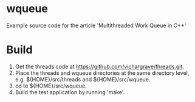 wqueue
======

Example source code for the article 'Multithreaded Work Queue in C++'

Build
=====

1. Get the threads code at https://github.com/vichargrave/threads.git.
2. Place the threads and wqueue directories at the same directory level, 
   e.g. ${HOME}/src/threads and ${HOME}/src/wqueue.
3. cd to ${HOME}/src/wqueue.
4. Build the test application by running 'make'.
